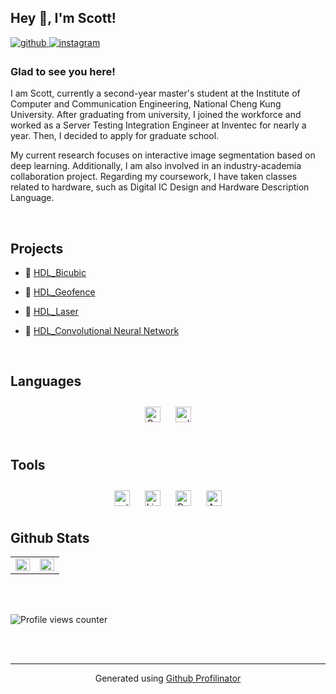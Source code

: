 ## Hey 👋, I'm Scott!  
  

<a href="https://github.com/che1007" target="_blank">
<img src=https://img.shields.io/badge/github-%2324292e.svg?&style=for-the-badge&logo=github&logoColor=white alt=github style="margin-bottom: 5px;" />
</a>
<a href="https://instagram.com/scott_che" target="_blank">
<img src=https://img.shields.io/badge/instagram-%23000000.svg?&style=for-the-badge&logo=instagram&logoColor=white alt=instagram style="margin-bottom: 5px;" />
</a>  
  



### Glad to see you here!  
I am Scott, currently a second-year master's student at the Institute of Computer and Communication Engineering, National Cheng Kung University. After graduating from university, I joined the workforce and worked as a Server Testing Integration Engineer at Inventec for nearly a year. Then, I decided to apply for graduate school.

My current research focuses on interactive image segmentation based on deep learning. Additionally, I am also involved in an industry-academia collaboration project. Regarding my coursework, I have taken classes related to hardware, such as Digital IC Design and Hardware Description Language.  
  

<br/>  


## Projects

- 🌱 [HDL_Bicubic](https://github.com/che1007/HDL_Bicubic-Resize-Engine)  
  

- 🌱 [HDL_Geofence](https://github.com/che1007/HDL_Geofence)  
  

- 🌱 [HDL_Laser](https://github.com/che1007/HDL_Geofence) 
  

- 🌱 [HDL_Convolutional Neural Network](https://github.com/che1007/HDL_Convolutional-Neural-Network)





</td></tr></table>  

<br/>  


## Languages  
<div align="center">  
<a href="https://www.python.org/" target="_blank"><img style="margin: 10px" src="https://profilinator.rishav.dev/skills-assets/python-original.svg" alt="Python" height="25" /></a>
<a href="https://www.cplusplus.com/" target="_blank"><img style="margin: 10px" src="https://profilinator.rishav.dev/skills-assets/cplusplus-original.svg" alt="cplusplus" height="25" /></a>
</div>  

<br/>  

## Tools
<div align="center">
<a href="https://pytorch.org/" target="_blank"><img style="margin: 10px" src="https://profilinator.rishav.dev/skills-assets/pytorch-icon.svg" alt="pytorch" height="25" /></a>
<a href="https://www.linux.org/" target="_blank"><img style="margin: 10px" src="https://profilinator.rishav.dev/skills-assets/linux-original.svg" alt="Linux" height="25" /></a>
<a href="https://www.docker.com/" target="_blank"><img style="margin: 10px" src="https://profilinator.rishav.dev/skills-assets/docker-original-wordmark.svg" alt="Docker" height="25" /></a>
<a href="https://www.anaconda.com/" target="_blank"><img style="margin: 10px" src="https://cdn.jsdelivr.net/gh/devicons/devicon@latest/icons/anaconda/anaconda-original.svg" alt="Anaconda" height="25" /></a>
</div>

## Github Stats  
<table><tr><td valign="top" width="50%">

<img src="https://github-readme-stats.vercel.app/api?username=che1007&show_icons=true&count_private=true&hide_border=true" align="left" style="width: 100%" />

</td><td valign="top" width="50%">

<img src="https://github-readme-stats.vercel.app/api/top-langs/?username=che1007&hide_border=true&layout=compact" align="left" style="width: 100%" />

</td></tr></table>  

<br/>  

  

<br/>  

![Profile views counter](https://komarev.com/ghpvc/?username=che1007&&style=flat-square)  
  

<br/>  


<br />

----
<div align="center">Generated using <a href="https://profilinator.rishav.dev/" target="_blank">Github Profilinator</a></div>
